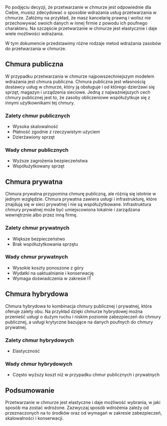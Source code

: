 Po podjęciu decyzji, że przetwarzanie w chmurze jest odpowiednie dla Ciebie, musisz zdecydować o sposobie wdrażania usług przetwarzania w chmurze. Załóżmy na przykład, że masz kancelarię prawną i wolisz nie przechowywać swoich danych w innej firmie z powodu ich poufnego charakteru. Na szczęście przetwarzanie w chmurze jest elastycznie i daje wiele możliwości wdrażania.

W tym dokumencie przedstawimy różne rodzaje metod wdrażania zasobów do przetwarzania w chmurze. 

## <a name="public-cloud"></a>Chmura publiczna

W przypadku przetwarzania w chmurze najpowszechniejszym modelem wdrażania jest chmura publiczna. Chmura publiczna jest własnością dostawcy usług w chmurze, który ją obsługuje i od którego dzierżawi się sprzęt, magazyn i urządzenia sieciowe. Jedną z najważniejszych cech chmury publicznej jest to, że zasoby obliczeniowe współużytkuje się z innymi użytkownikami tej chmury.

### <a name="advantages-of-public-clouds"></a>Zalety chmur publicznych
- Wysoka skalowalność
- Płatność zgodnie z rzeczywistym użyciem
- Dzierżawiony sprzęt

### <a name="disadvantages-of-public-clouds"></a>Wady chmur publicznych
- Wyższe zagrożenia bezpieczeństwa
- Współużytkowany sprzęt

## <a name="private-cloud"></a>Chmura prywatna

Chmura prywatna przypomina chmurę publiczną, ale różnią się istotnie w jednym względzie. Chmura prywatna zawiera usługi i infrastrukturę, które znajdują się w sieci prywatnej i nie są współużytkowane. Infrastruktura chmury prywatnej może być umiejscowiona lokalnie i zarządzana wewnętrznie albo przez inną firmę.

### <a name="advantages-of-private-clouds"></a>Zalety chmur prywatnych
- Większe bezpieczeństwo
- Brak współużytkowania sprzętu

### <a name="disadvantages-of-private-clouds"></a>Wady chmur prywatnych
- Wysokie koszty ponoszone z góry
- Wydatki na uaktualnianie i konserwację
- Wymaga doświadczenia w zakresie IT

## <a name="hybrid-cloud"></a>Chmura hybrydowa

Chmura hybrydowa to kombinacja chmury publicznej i prywatnej, która oferuje zalety obu. Na przykład dzięki chmurze hybrydowej można przenieść usługi o dużym ruchu i niskim poziomie zabezpieczeń do chmury publicznej, a usługi krytyczne bazujące na danych poufnych do chmury prywatnej. 

### <a name="advantages-of-hybrid-clouds"></a>Zalety chmur hybrydowych
- Elastyczność 

### <a name="disadvantages-of-hybrid-clouds"></a>Wady chmur hybrydowych
- Często wyższy koszt niż w przypadku chmur publicznych i prywatnych

## <a name="summary"></a>Podsumowanie

Przetwarzanie w chmurze jest elastyczne i daje możliwość wybrania, w jaki sposób ma zostać wdrożone. Zazwyczaj sposób wdrożenia zależy od przeznaczonych na to środków oraz od wymagań w zakresie zabezpieczeń, skalowalności i konserwacji.

